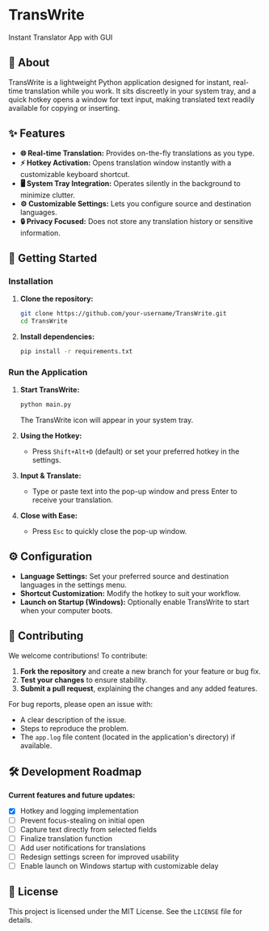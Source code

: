 # TransWrite
Instant Translator App with GUI

## 📖 About

TransWrite is a lightweight Python application designed for instant, real-time translation while you work. It sits discreetly in your system tray, and a quick hotkey opens a window for text input, making translated text readily available for copying or inserting.

## ✨ Features

- **🌐 Real-time Translation:** Provides on-the-fly translations as you type.
- **⚡ Hotkey Activation:** Opens translation window instantly with a customizable keyboard shortcut.
- **🖥️ System Tray Integration:** Operates silently in the background to minimize clutter.
- **⚙️ Customizable Settings:** Lets you configure source and destination languages.
- **🔒 Privacy Focused:** Does not store any translation history or sensitive information.

## 🚀 Getting Started

### Installation

1. **Clone the repository:**
    ```bash
    git clone https://github.com/your-username/TransWrite.git
    cd TransWrite
    ```
2. **Install dependencies:**
    ```bash
    pip install -r requirements.txt
    ```

### Run the Application

1. **Start TransWrite:**
    ```bash
    python main.py
    ```
    The TransWrite icon will appear in your system tray.

2. **Using the Hotkey:**
   - Press `Shift+Alt+D` (default) or set your preferred hotkey in the settings.
   
3. **Input & Translate:**
   - Type or paste text into the pop-up window and press Enter to receive your translation.

4. **Close with Ease:**
   - Press `Esc` to quickly close the pop-up window.

## ⚙️ Configuration

- **Language Settings:** Set your preferred source and destination languages in the settings menu.
- **Shortcut Customization:** Modify the hotkey to suit your workflow.
- **Launch on Startup (Windows):** Optionally enable TransWrite to start when your computer boots.

## 🤝 Contributing

We welcome contributions! To contribute:
1. **Fork the repository** and create a new branch for your feature or bug fix.
2. **Test your changes** to ensure stability.
3. **Submit a pull request**, explaining the changes and any added features.

For bug reports, please open an issue with:
- A clear description of the issue.
- Steps to reproduce the problem.
- The `app.log` file content (located in the application's directory) if available.

## 🛠️ Development Roadmap

**Current features and future updates:**
- [x] Hotkey and logging implementation
- [ ] Prevent focus-stealing on initial open
- [ ] Capture text directly from selected fields
- [ ] Finalize translation function
- [ ] Add user notifications for translations
- [ ] Redesign settings screen for improved usability
- [ ] Enable launch on Windows startup with customizable delay

## 📝 License

This project is licensed under the MIT License. See the `LICENSE` file for details.
